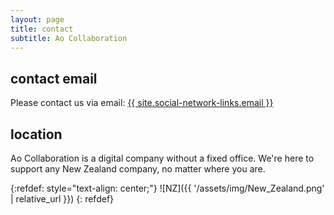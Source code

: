 ```yaml
---
layout: page
title: contact
subtitle: Ao Collaboration
---
```


## contact email

Please contact us via email: <a href="mailto:{{ site.social-network-links.email }}">{{ site.social-network-links.email }}</a>

## location

Ao Collaboration is a digital company without a fixed office. We're here to support any New Zealand company, no matter where you are.

{:refdef: style="text-align: center;"}
![NZ]({{ '/assets/img/New_Zealand.png' | relative_url }})
{: refdef}
